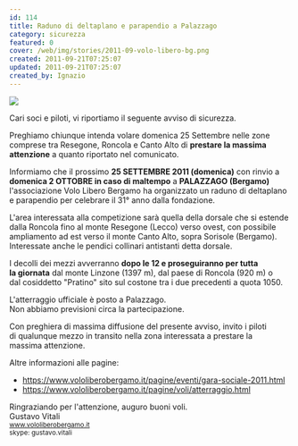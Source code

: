 ```yaml
---
id: 114
title: Raduno di deltaplano e parapendio a Palazzago
category: sicurezza
featured: 0
cover: /web/img/stories/2011-09-volo-libero-bg.png
created: 2011-09-21T07:25:07
updated: 2011-09-21T07:25:07
created_by: Ignazio
---
```


<img class="float-start mr-3 w-[250px]" src="/web/img/stories/2011-09-volo-libero-bg.png"/>

Cari soci e piloti, vi riportiamo il seguente avviso di sicurezza.

Preghiamo chiunque intenda volare domenica 25 Settembre nelle zone comprese tra Resegone, Roncola e Canto Alto di **prestare la massima attenzione** a quanto riportato nel comunicato.

Informiamo che il prossimo <strong>25 SETTEMBRE 2011 (domenica)</strong> con rinvio a <strong>domenica 2 OTTOBRE in caso di maltempo</strong> a <strong> PALAZZAGO (Bergamo)</strong> l'associazione Volo Libero Bergamo ha organizzato un raduno di deltaplano e parapendio per celebrare il 31° anno dalla fondazione.

L'area interessata alla competizione sarà quella della dorsale che si estende dalla Roncola fino al monte Resegone (Lecco) verso ovest,
con possibile ampliamento ad est verso il monte Canto Alto, sopra Sorisole (Bergamo). Interessate anche le pendici collinari antistanti detta dorsale.

I decolli dei mezzi avverranno <strong>dopo le 12 e proseguiranno per tutta la giornata</strong> dal monte Linzone (1397 m), dal paese di Roncola (920 m) o dal cosiddetto "Pratino" sito sul costone tra i due precedenti a quota 1050.

L'atterraggio ufficiale è posto a Palazzago.<br>
Non abbiamo previsioni circa la partecipazione.

Con preghiera di massima diffusione del presente avviso, invito i piloti di qualunque mezzo in transito nella zona interessata a prestare la massima attenzione.

Altre informazioni alle pagine:

- <a href="https://www.vololiberobergamo.it/pagine/eventi/gara-sociale-2011.html" target="_blank">https://www.vololiberobergamo.it/pagine/eventi/gara-sociale-2011.html</a>
- <a href="https://www.vololiberobergamo.it/pagine/voli/atterraggio.html" target="_blank">https://www.vololiberobergamo.it/pagine/voli/atterraggio.html</a>

Ringraziando per l'attenzione, auguro buoni voli.<br>
Gustavo Vitali<br>
<small>
<a href="https://www.vololiberobergamo.it" class="underline text-sm">www.vololiberobergamo.it</a><br>
skype: gustavo.vitali<br>
</small>
